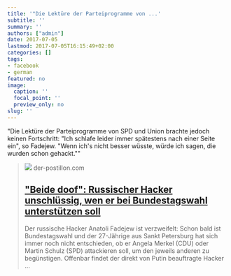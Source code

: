 ```yaml
---
title: '"Die Lektüre der Parteiprogramme von ...'
subtitle: ''
summary: ''
authors: ["admin"]
date: 2017-07-05
lastmod: 2017-07-05T16:15:49+02:00
categories: []
tags:
- facebook
- german
featured: no
image:
  caption: ''
  focal_point: ''
  preview_only: no
slug: ''
---
```

"Die Lektüre der Parteiprogramme von SPD und Union brachte jedoch keinen Fortschritt: "Ich schlafe leider immer spätestens nach einer Seite ein", so Fadejew. "Wenn ich's nicht besser wüsste, würde ich sagen, die wurden schon gehackt.""
> [![](https://4.bp.blogspot.com/-zZG_dCwflqg/WVpi8_56PPI/AAAAAAAApWg/SX8ez7JcfpUUrV7RDNUWvC-s1Oa4cewtACLcBGAs/w1200-h630-p-k-no-nu/Hacker4.jpg)](http://www.der-postillon.com/2017/07/hacker.html)
> der-postillon.com
> ## ["Beide doof": Russischer Hacker unschlüssig, wen er bei Bundestagswahl unterstützen soll](http://www.der-postillon.com/2017/07/hacker.html)
>
>Der russische Hacker Anatoli Fadejew ist verzweifelt: Schon bald ist Bundestagswahl und der 27-Jährige aus Sankt Petersburg hat sich immer noch nicht entschieden, ob er Angela Merkel (CDU) oder Martin Schulz (SPD) attackieren soll, um den jeweils anderen zu begünstigen. Offenbar findet der direkt von Putin beauftragte Hacker ...



